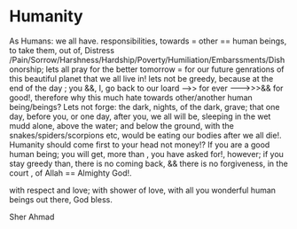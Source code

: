 # Humanity
As Humans: we all have. responsibilities, towards = other
== human beings, 
to take them, out of, Distress /Pain/Sorrow/Harshness/Hardship/Poverty/Humiliation/Embarssments/Dishonorship;
lets all pray for the better tomorrow = for our future genrations of this beautiful planet that we all live in! 
lets not be greedy, because at the end of the day ; you &&, I, go back to our loard -->> for ever --->>>&& for good!,
therefore why this much hate towards other/another human being/beings?
Lets not forge: the dark, nights, of the dark, grave; that one day, before you, or one day, after you, we all will be,
sleeping in the wet mudd alone, above the water; and below the ground, with the snakes/spiders/scorpions etc,
would be eating our bodies after we all die!. 
Humanity should come first to your head not money!?
If you are a good human being; you will get, more than , you have asked for!,
however; if you stay greedy than, there is no coming back,
&& there is no forgiveness, in the court , of Allah == Almighty God!.

with respect and love;
with shower of love, with all you wonderful human beings out there, God bless.

Sher Ahmad

